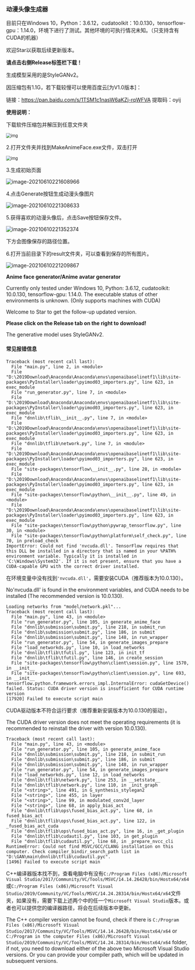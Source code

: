 ### 动漫头像生成器

目前只在Windows 10，Python：3.6.12，cudatoolkit：10.0.130，tensorflow-gpu：1.14.0，环境下进行了测试。其他环境的可执行情况未知。（只支持含有CUDA的机器）

欢迎Star以获取后续更新版本。

**请点击右侧Release标签栏下载！**

生成模型采用的是StyleGANv2。



因压缩包有1.1G，若下载较慢可以使用百度云[为V1.0版本]：

链接：https://pan.baidu.com/s/1TSM1c1nasW6aKZj-rqWFVA  提取码：oyij 

**使用说明：**

下载软件压缩包并解压到任意文件夹

<img src="https://banni.oss-cn-beijing.aliyuncs.com/img/20210401200955.jpg" alt="img" style="zoom: 80%;" />

2.打开文件夹并找到MakeAnimeFace.exe文件，双击打开

<img src="https://banni.oss-cn-beijing.aliyuncs.com/img/20210401200959.jpg" alt="img" style="zoom:80%;" />

3.生成初始页面

![image-20210610221608966](https://banni.oss-cn-beijing.aliyuncs.com/img/20210610221609.png)

4.点击Generate按钮生成动漫头像图片

![image-20210610221308633](https://banni.oss-cn-beijing.aliyuncs.com/img/20210610221308.png)

5.获得喜欢的动漫头像后，点击Save按钮保存文件。

![image-20210610221352374](https://banni.oss-cn-beijing.aliyuncs.com/img/20210610221352.png)

下方会图像保存的路径位置。

6.打开当前目录下的result文件夹，可以查看到保存的所有图片。

![image-20210610221209867](https://banni.oss-cn-beijing.aliyuncs.com/img/20210610221217.png)

 

**Anime face generator/Anime avatar generator**

Currently only tested under Windows 10, Python: 3.6.12, cudatoolkit: 10.0.130, tensorflow-gpu: 1.14.0. The executable status of other environments is unknown. (Only supports machines with CUDA)

Welcome to Star to get the follow-up updated version.

**Please click on the Release tab on the right to download!**

The generative model uses StyleGANv2.



#### 常见报错信息

```
Traceback (most recent call last):
  File "main.py", line 2, in <module>
  File "D:\2019Download\Anaconda\Anaconda\envs\openaibaselinetf1\lib\site-packages\PyInstaller\loader\pyimod03_importers.py", line 623, in exec_module
  File "run_generator.py", line 7, in <module>
  File "D:\2019Download\Anaconda\Anaconda\envs\openaibaselinetf1\lib\site-packages\PyInstaller\loader\pyimod03_importers.py", line 623, in exec_module
  File "dnnlib\tflib\__init__.py", line 7, in <module>
  File "D:\2019Download\Anaconda\Anaconda\envs\openaibaselinetf1\lib\site-packages\PyInstaller\loader\pyimod03_importers.py", line 623, in exec_module
  File "dnnlib\tflib\network.py", line 7, in <module>
  File "D:\2019Download\Anaconda\Anaconda\envs\openaibaselinetf1\lib\site-packages\PyInstaller\loader\pyimod03_importers.py", line 623, in exec_module
  File "site-packages\tensorflow\__init__.py", line 28, in <module>
  File "D:\2019Download\Anaconda\Anaconda\envs\openaibaselinetf1\lib\site-packages\PyInstaller\loader\pyimod03_importers.py", line 623, in exec_module
  File "site-packages\tensorflow\python\__init__.py", line 49, in <module>
  File "D:\2019Download\Anaconda\Anaconda\envs\openaibaselinetf1\lib\site-packages\PyInstaller\loader\pyimod03_importers.py", line 623, in exec_module
  File "site-packages\tensorflow\python\pywrap_tensorflow.py", line 30, in <module>
  File "site-packages\tensorflow\python\platform\self_check.py", line 70, in preload_check
ImportError: Could not find 'nvcuda.dll'. TensorFlow requires that this DLL be installed in a directory that is named in your %PATH% environment variable. Typically it is installed in 'C:\Windows\System32'. If it is not present, ensure that you have a CUDA-capable GPU with the correct driver installed.
```

在环境变量中没有找到`'nvcuda.dll'`，需要安装CUDA（推荐版本为10.0.130）。

No'nvcuda.dll' is found in the environment variables, and CUDA needs to be installed (The recommended version is 10.0.130).



```
Loading networks from "model/network.pkl"...
Traceback (most recent call last):
  File "main.py", line 43, in <module>
  File "run_generator.py", line 105, in generate_anime_face
  File "dnnlib\submission\submit.py", line 218, in submit_run
  File "dnnlib\submission\submit.py", line 186, in submit
  File "dnnlib\submission\submit.py", line 148, in run_wrapper
  File "run_generator.py", line 54, in generate_images_prepare
  File "load_networkds.py", line 10, in load_networks
  File "dnnlib\tflib\tfutil.py", line 123, in init_tf
  File "dnnlib\tflib\tfutil.py", line 146, in create_session
  File "site-packages\tensorflow\python\client\session.py", line 1570, in __init__
  File "site-packages\tensorflow\python\client\session.py", line 693, in __init__
tensorflow.python.framework.errors_impl.InternalError: cudaGetDevice() failed. Status: CUDA driver version is insufficient for CUDA runtime version
[17920] Failed to execute script main
```

CUDA驱动版本不符合运行要求（推荐重新安装版本为10.0.130的驱动）。

The CUDA driver version does not meet the operating requirements (it is recommended to reinstall the driver with version 10.0.130).



```
Traceback (most recent call last):
  File "main.py", line 43, in <module>
  File "run_generator.py", line 105, in generate_anime_face
  File "dnnlib\submission\submit.py", line 218, in submit_run
  File "dnnlib\submission\submit.py", line 186, in submit
  File "dnnlib\submission\submit.py", line 148, in run_wrapper
  File "run_generator.py", line 54, in generate_images_prepare
  File "load_networkds.py", line 12, in load_networks
  File "dnnlib\tflib\network.py", line 253, in __setstate__
  File "dnnlib\tflib\network.py", line 110, in _init_graph
  File "<string>", line 491, in G_synthesis_stylegan2
  File "<string>", line 455, in layer
  File "<string>", line 99, in modulated_conv2d_layer
  File "<string>", line 68, in apply_bias_act
  File "dnnlib\tflib\ops\fused_bias_act.py", line 68, in fused_bias_act
  File "dnnlib\tflib\ops\fused_bias_act.py", line 122, in _fused_bias_act_cuda
  File "dnnlib\tflib\ops\fused_bias_act.py", line 16, in _get_plugin
  File "dnnlib\tflib\cudautil.py", line 103, in get_plugin
  File "dnnlib\tflib\cudautil.py", line 68, in _prepare_nvcc_cli
RuntimeError: Could not find MSVC/GCC/CLANG installation on this computer. Check compiler_bindir_search_path list in "D:\GAN\main\dnnlib\tflib\cudautil.pyc".
[1496] Failed to execute script main
```

C++编译器版本找不到，查看电脑中有没有`C:/Program Files (x86)/Microsoft Visual Studio/2017/Community/VC/Tools/MSVC/14.14.26428/bin/Hostx64/x64`或`C:/Program Files (x86)/Microsoft Visual Studio/2019/Community/VC/Tools/MSVC/14.24.28314/bin/Hostx64/x64`文件夹，如果没有，需要下载上述两个中的任一个`Microsoft Visual Studio`版本。或者也可以提供您的编译器路径，将会在后续版本中更新。

The C++ compiler version cannot be found, check if there is `C:/Program Files (x86)/Microsoft Visual Studio/2017/Community/VC/Tools/MSVC/14.14.26428/bin/Hostx64/x64` or `C:/Program in the computer Files (x86)/Microsoft Visual Studio/2019/Community/VC/Tools/MSVC/14.24.28314/bin/Hostx64/x64` folder, if not, you need to download either of the above two Microsoft Visual Studio versions. Or you can provide your compiler path, which will be updated in subsequent versions.

